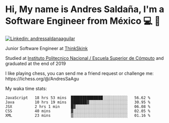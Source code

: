 # Hi, My name is Andres Saldaña, I'm a Software Engineer from México :computer: :boy:

[![Linkedin: andressaldanaaguilar](https://img.shields.io/badge/-andressaldanaaguilar-blue?style=flat-square&logo=Linkedin&logoColor=white&link=https://www.linkedin.com/in/thaianebraga/)](https://www.linkedin.com/in/andressaldanaaguilar)

<p>Junior Software Engineer at <a href="https://www.thinkskink.com/">ThinkSkink</a></p>
<p>Studied at <a href="https://en.wikipedia.org/wiki/ESCOM">Instituto Politecnico Nacional / Escuela Superior de Cómputo</a> and graduated at the end of 2019</p>
<p>I like playing chess, you can send me a friend request or challenge me: https://lichess.org/@/AndresSaAgu</p>

<p> My waka time stats: </p>

<!--START_SECTION:waka-->
```text
JavaScript   18 hrs 53 mins  ██████████████░░░░░░░░░░░   56.62 % 
Java         10 hrs 19 mins  ███████▓░░░░░░░░░░░░░░░░░   30.95 % 
JSX          2 hrs 1 min     █▓░░░░░░░░░░░░░░░░░░░░░░░   06.08 % 
CSS          40 mins         ▓░░░░░░░░░░░░░░░░░░░░░░░░   02.05 % 
XML          23 mins         ▒░░░░░░░░░░░░░░░░░░░░░░░░   01.16 % 
```
<!--END_SECTION:waka-->
